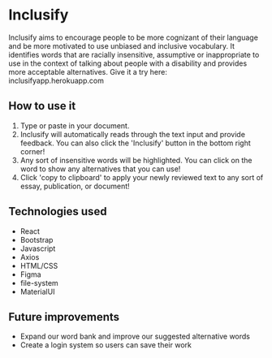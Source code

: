 # Inclusify

Inclusify aims to encourage people to be more cognizant of their language and be more motivated to use unbiased and inclusive vocabulary. It identifies words that are racially insensitive, assumptive or inappropriate to use in the context of talking about people with a disability and provides more acceptable alternatives.
Give it a try here: inclusifyapp.herokuapp.com

## How to use it
1. Type or paste in your document.
2. Inclusify will automatically reads through the text input and provide feedback. You can also click the 'Inclusify' button in the bottom right corner!
3. Any sort of insensitive words will be highlighted. You can click on the word to show any alternatives that you can use!
4. Click 'copy to clipboard' to apply your newly reviewed text to any sort of essay, publication, or document!

## Technologies used
* React
* Bootstrap
* Javascript
* Axios
* HTML/CSS
* Figma
* file-system
* MaterialUI

## Future improvements
* Expand our word bank and improve our suggested alternative words
* Create a login system so users can save their work
